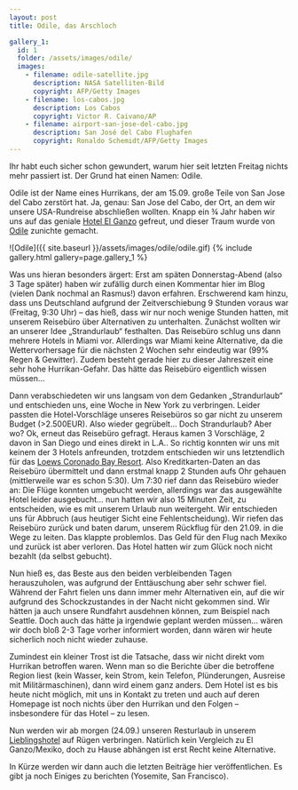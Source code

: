 ```yaml
---
layout: post
title: Odile, das Arschloch

gallery_1:
  id: 1
  folder: /assets/images/odile/
  images:
    - filename: odile-satellite.jpg
      description: NASA Satelliten-Bild
      copyright: AFP/Getty Images
    - filename: los-cabos.jpg
      description: Los Cabos
      copyright: Victor R. Caivano/AP
    - filename: airport-san-jose-del-cabo.jpg
      description: San José del Cabo Flughafen
      copyright: Ronaldo Schemidt/AFP/Getty Images
---
```


Ihr habt euch sicher schon gewundert, warum hier seit letzten Freitag nichts mehr passiert ist. Der Grund hat einen Namen: Odile.

Odile ist der Name eines Hurrikans, der am 15.09. große Teile von San Jose del Cabo zerstört hat. Ja, genau: San Jose del Cabo, der Ort, an dem wir unsere USA-Rundreise abschließen wollten. Knapp ein ¾ Jahr haben wir uns auf das geniale [Hotel El Ganzo][el-ganzo] gefreut, und dieser Traum wurde von [Odile][sz-odile] zunichte gemacht.

![Odile]({{ site.baseurl }}/assets/images/odile/odile.gif)
{% include gallery.html gallery=page.gallery_1 %}

Was uns hieran besonders ärgert: Erst am späten Donnerstag-Abend (also 3 Tage später) haben wir zufällig durch einen Kommentar hier im Blog (vielen Dank nochmal an Rasmus!) davon erfahren. Erschwerend kam hinzu, dass uns Deutschland aufgrund der Zeitverschiebung 9 Stunden voraus war (Freitag, 9:30 Uhr) – das hieß, dass wir nur noch wenige Stunden hatten, mit unserem Reisebüro über Alternativen zu unterhalten. Zunächst wollten wir an unserer Idee „Strandurlaub“ festhalten. Das Reisebüro schlug uns dann mehrere Hotels in Miami vor. Allerdings war Miami keine Alternative, da die Wettervorhersage für die nächsten 2 Wochen sehr eindeutig war (99% Regen & Gewitter). Zudem besteht gerade hier zu dieser Jahreszeit eine sehr hohe Hurrikan-Gefahr. Das hätte das Reisebüro eigentlich wissen müssen…

Dann verabschiedeten wir uns langsam von dem Gedanken „Strandurlaub“ und entschieden uns, eine Woche in New York zu verbringen. Leider passten die Hotel-Vorschläge unseres Reisebüros so gar nicht zu unserem Budget (>2.500EUR). Also wieder gegrübelt… Doch Strandurlaub? Aber wo? Ok, erneut das Reisebüro gefragt. Heraus kamen 3 Vorschläge, 2 davon in San Diego und eines direkt in L.A.. So richtig konnten wir uns mit keinem der 3 Hotels anfreunden, trotzdem entschieden wir uns letztendlich für das [Loews Coronado Bay Resort][coronado-bay-resort]. Also Kreditkarten-Daten an das Reisebüro übermittelt und dann erstmal knapp 2 Stunden aufs Ohr gehauen (mittlerweile war es schon 5:30). Um 7:30 rief dann das Reisebüro wieder an: Die Flüge konnten umgebucht werden, allerdings war das ausgewählte Hotel leider ausgebucht… nun hatten wir also 15 Minuten Zeit, zu entscheiden, wie es mit unserem Urlaub nun weitergeht. Wir entschieden uns für Abbruch (aus heutiger Sicht eine Fehlentscheidung). Wir riefen das Reisebüro zurück und baten darum, unserem Rückflug für den 21.09. in die Wege zu leiten. Das klappte problemlos. Das Geld für den Flug nach Mexiko und zurück ist aber verloren. Das Hotel hatten wir zum Glück noch nicht bezahlt (da selbst gebucht).

Nun hieß es, das Beste aus den beiden verbleibenden Tagen herauszuholen, was aufgrund der Enttäuschung aber sehr schwer fiel. Während der Fahrt fielen uns dann immer mehr Alternativen ein, auf die wir aufgrund des Schockzustandes in der Nacht nicht gekommen sind. Wir hätten ja auch unsere Rundfahrt ausdehnen können, zum Beispiel nach Seattle. Doch auch das hätte ja irgendwie geplant werden müssen… wären wir doch bloß 2-3 Tage vorher informiert worden, dann wären wir heute sicherlich noch nicht wieder zuhause.

Zumindest ein kleiner Trost ist die Tatsache, dass wir nicht direkt vom Hurrikan betroffen waren. Wenn man so die Berichte über die betroffene Region liest (kein Wasser, kein Strom, kein Telefon, Plünderungen, Ausreise mit Militärmaschinen), dann wird einem ganz anders. Dem Hotel ist es bis heute nicht möglich, mit uns in Kontakt zu treten und auch auf deren Homepage ist noch nichts über den Hurrikan und den Folgen – insbesondere für das Hotel – zu lesen.

Nun werden wir ab morgen (24.09.) unseren Resturlaub in unserem [Lieblingshotel][hotel-hanseatic] auf Rügen verbringen. Natürlich kein Vergleich zu El Ganzo/Mexiko, doch zu Hause abhängen ist erst Recht keine Alternative.

In Kürze werden wir dann auch die letzten Beiträge hier veröffentlichen. Es gibt ja noch Einiges zu berichten (Yosemite, San Francisco).

[sz-odile]: https://www.sueddeutsche.de/panorama/hurrikan-odile-fegt-ueber-den-norden-mexikos-1.2140402
[el-ganzo]: https://www.elganzo.com/
[coronado-bay-resort]: https://www.loewshotels.com/Coronado-Bay-Resort
[hotel-hanseatic]: https://www.hotel-hanseatic.de/
